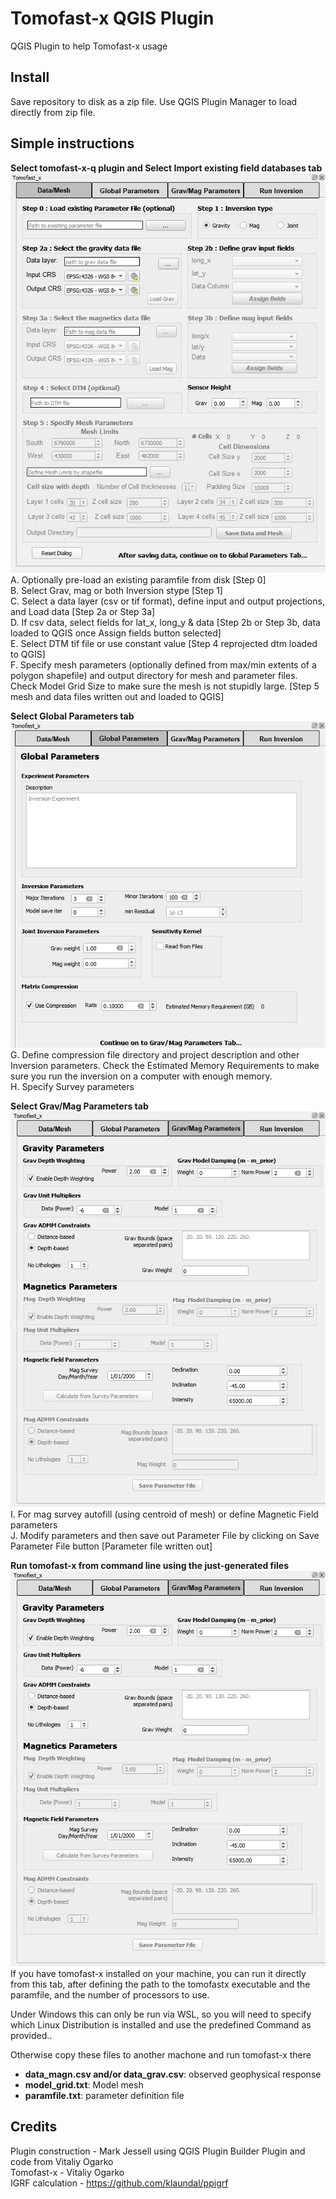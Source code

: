 # Tomofast-x QGIS Plugin
 QGIS Plugin to help Tomofast-x usage
 
## Install
Save repository to disk as a zip file. Use QGIS Plugin Manager to load directly from zip file.

## Simple instructions
**Select tomofast-x-q plugin and Select Import existing field databases tab**   
![tomofast dialog tab 1](plugin.png)    
A. Optionally pre-load an existing paramfile from disk [Step 0]      
B. Select Grav, mag or both Inversion stype [Step 1]   
C. Select a data layer (csv or tif format), define input and output projections, and Load data [Step 2a or Step 3a]   
D. If csv data, select fields for lat_x, long_y & data [Step 2b or Step 3b, data loaded to QGIS once Assign fields button selected]   
E. Select DTM tif file or use constant value [Step 4 reprojected dtm loaded to QGIS]   
F. Specify mesh parameters (optionally defined from max/min extents of a polygon shapefile) and output directory for mesh and parameter files. Check Model Grid Size to make sure the mesh is not stupidly large. [Step 5 mesh and data files written out and loaded to QGIS]  
    
**Select Global Parameters tab**   
![tomofast dialog tab 2](plugin2.png)    
G. Define compression file directory and project description and other Inversion parameters. Check the Estimated Memory Requirements to make sure you run the inversion on a computer with enough memory.   
H. Specify Survey parameters   
   
**Select Grav/Mag Parameters tab**   
![tomofast dialog tab 3](plugin3.png)    
I. For mag survey autofill (using centroid of mesh) or define Magnetic Field parameters   
J. Modify parameters and then save out Parameter File by clicking on Save Parameter File button [Parameter file written out]   
   
**Run tomofast-x from command line using the just-generated files**   
![tomofast dialog tab 3](plugin3.png)    
If you have tomofast-x installed on your machine, you can run it directly from this tab, after defining the path to the tomofastx executable and the paramfile, and the number of processors to use.    
   
Under Windows this can only be run via WSL, so you will need to specify which Linux Distribution is installed and use the predefined Command as provided..
   
Otherwise copy these files to another machone and run tomofast-x there   
- **data_magn.csv and/or data_grav.csv**: observed geophysical response   
- **model_grid.txt**: Model mesh   
- **paramfile.txt**: parameter definition file   

## Credits    
Plugin construction - Mark Jessell using QGIS Plugin Builder Plugin and code from Vitaliy Ogarko   
Tomofast-x - Vitaliy Ogarko   
IGRF calculation - https://github.com/klaundal/ppigrf  